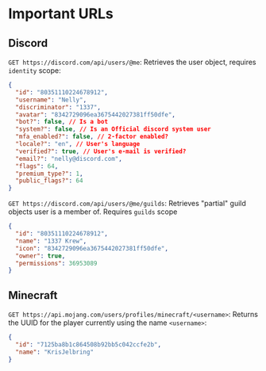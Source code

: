 Important URLs
==============

Discord
-------

`GET https://discord.com/api/users/@me`: Retrieves the user object, requires `identity` scope:
```json
{
  "id": "80351110224678912",
  "username": "Nelly",
  "discriminator": "1337",
  "avatar": "8342729096ea3675442027381ff50dfe",
  "bot?": false, // Is a bot
  "system?": false, // Is an Official discord system user
  "mfa_enabled?": false, // 2-factor enabled?
  "locale?": "en", // User's language
  "verified?": true, // User's e-mail is verified?
  "email?": "nelly@discord.com",
  "flags": 64,
  "premium_type?": 1,
  "public_flags?": 64
}
```
`GET https://discord.com/api/users/@me/guilds`: Retrieves "partial" guild objects user is a member of. Requires `guilds` scope
```json
{
  "id": "80351110224678912",
  "name": "1337 Krew",
  "icon": "8342729096ea3675442027381ff50dfe",
  "owner": true,
  "permissions": 36953089
}
```

Minecraft
---------
`GET https://api.mojang.com/users/profiles/minecraft/<username>`: Returns the UUID for the player currently using the name `<username>`:
```json
{
  "id": "7125ba8b1c864508b92bb5c042ccfe2b",
  "name": "KrisJelbring"
}
```
